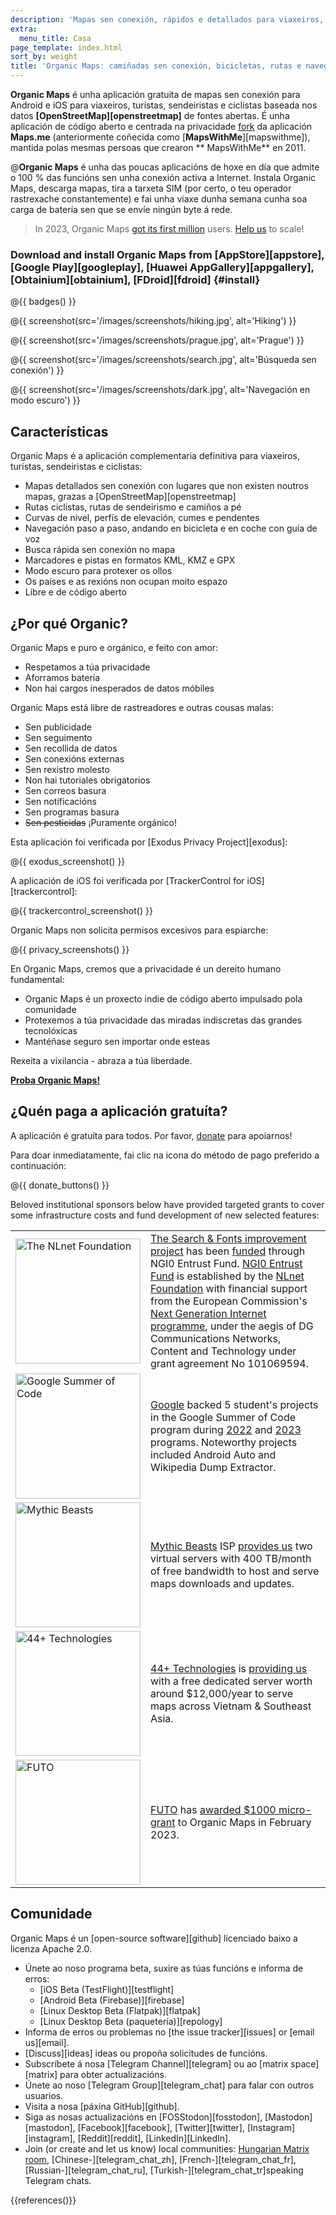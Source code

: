 ```yaml
---
description: 'Mapas sen conexión, rápidos e detallados para viaxeiros, turistas, condutores, sendeiristas e ciclistas creados polos fundadores de MapsWithMe (Maps.Me).'
extra:
  menu_title: Casa
page_template: index.html
sort_by: weight
title: 'Organic Maps: camiñadas sen conexión, bicicletas, rutas e navegación'
---
```


**Organic Maps** é unha aplicación gratuíta de mapas sen conexión para Android e iOS para viaxeiros, turistas, sendeiristas e ciclistas baseada nos datos **[OpenStreetMap][openstreetmap]** de fontes abertas. É unha aplicación de código aberto e centrada na privacidade [fork][fork] da aplicación **Maps.me** (anteriormente coñecida como [**MapsWithMe**][mapswithme]), mantida polas mesmas persoas que crearon ** MapsWithMe** en 2011.

@**Organic Maps** é unha das poucas aplicacións de hoxe en día que admite o 100 % das funcións sen unha conexión activa a Internet. Instala Organic Maps, descarga mapas, tira a tarxeta SIM (por certo, o teu operador rastrexache constantemente) e fai unha viaxe dunha semana cunha soa carga de batería sen que se envíe ningún byte á rede.

> In 2023, Organic Maps [got its first million](@/news/2023-12-23/281/index.md) users. [Help us](@/donate/index.md) to scale!

### Download and install Organic Maps from [AppStore][appstore], [Google Play][googleplay], [Huawei AppGallery][appgallery], [Obtainium][obtainium], [FDroid][fdroid] {#install}

@{{ badges() }}

@{{ screenshot(src='/images/screenshots/hiking.jpg', alt='Hiking') }}

@{{ screenshot(src='/images/screenshots/prague.jpg', alt='Prague') }}

@{{ screenshot(src='/images/screenshots/search.jpg', alt='Búsqueda sen
conexión') }}

@{{ screenshot(src='/images/screenshots/dark.jpg', alt='Navegación en modo
escuro') }}

## Características

Organic Maps é a aplicación complementaria definitiva para viaxeiros,
turistas, sendeiristas e ciclistas:

- Mapas detallados sen conexión con lugares que non existen noutros mapas,
  grazas a [OpenStreetMap][openstreetmap]
- Rutas ciclistas, rutas de sendeirismo e camiños a pé
- Curvas de nivel, perfís de elevación, cumes e pendentes
- Navegación paso a paso, andando en bicicleta e en coche con guía de voz
- Busca rápida sen conexión no mapa
- Marcadores e pistas en formatos KML, KMZ e GPX
- Modo escuro para protexer os ollos
- Os países e as rexións non ocupan moito espazo
- Libre e de código aberto

## ¿Por qué Organic?

Organic Maps e puro e orgánico, e feito con amor:

- Respetamos a túa privacidade
- Aforramos batería
- Non hai cargos inesperados de datos móbiles

Organic Maps está libre de rastreadores e outras cousas malas:

- Sen publicidade
- Sen seguimento
- Sen recollida de datos
- Sen conexións externas
- Sen rexistro molesto
- Non hai tutoriales obrigatorios
- Sen correos basura
- Sen notificacións
- Sen programas basura
- ~~Sen pesticidas~~ ¡Puramente orgánico!

Esta aplicación foi verificada por [Exodus Privacy Project][exodus]:

@{{ exodus_screenshot() }}

A aplicación de iOS foi verificada por [TrackerControl for
iOS][trackercontrol]:

@{{ trackercontrol_screenshot() }}

Organic Maps non solicita permisos excesivos para espiarche:

@{{ privacy_screenshots() }}

En Organic Maps, cremos que a privacidade é un dereito humano fundamental:

- Organic Maps é un proxecto indie de código aberto impulsado pola
  comunidade
- Protexemos a túa privacidade das miradas indiscretas das grandes
  tecnolóxicas
- Mantéñase seguro sen importar onde esteas

Rexeita a vixilancia - abraza a túa liberdade.

**[Proba Organic Maps!](#install)**

## ¿Quén paga a aplicación gratuíta?

A aplicación é gratuíta para todos. Por favor, [donate](@/donate/index.md)
para apoiarnos!

Para doar inmediatamente, fai clic na icona do método de pago preferido a
continuación:

@{{ donate_buttons() }}

Beloved institutional sponsors below have provided targeted grants to cover
some infrastructure costs and fund development of new selected features:

<table style="border-spacing: 20px">
  <tr>
    <td>
      <a href="https://nlnet.nl/"><img src="sponsors/nlnet.svg" alt="The NLnet Foundation" width="200px"></a>
    </td>
    <td>
      <a href="https://github.com/organicmaps/organicmaps/milestone/7">The Search & Fonts improvement project</a> has been <a href="https://nlnet.nl/project/OrganicMaps/">funded</a> through NGI0 Entrust Fund. <a href="https://nlnet.nl/entrust/">NGI0 Entrust Fund</a> is established by the <a href="https://nlnet.nl/">NLnet Foundation</a> with financial support from the European Commission's <a href="https://www.ngi.eu/">Next Generation Internet programme</a>, under the aegis of DG Communications Networks, Content and Technology under grant agreement No 101069594.
    </td>
  </tr>
  <tr>
    <td>
      <a href="https://summerofcode.withgoogle.com/"><img src="sponsors/gsoc.svg" alt="Google Summer of Code" width="200px"></a>
    </td>
    <td>
      <a href="https://summerofcode.withgoogle.com/">Google</a> backed 5 student's projects in the Google Summer of Code program during <a href="https://summerofcode.withgoogle.com/programs/2022/organizations/organic-maps">2022</a> and <a href="https://summerofcode.withgoogle.com/programs/2023/organizations/organic-maps">2023</a> programs. Noteworthy projects included Android Auto and Wikipedia Dump Extractor.
    </td>
  </tr>
  <tr>
    <td>
      <a href="https://www.mythic-beasts.com/"><img src="sponsors/mythic-beasts.png" alt="Mythic Beasts" width="200px"></a>
    </td>
    <td>
      <a href="https://www.mythic-beasts.com/">Mythic Beasts</a> ISP <a href="https://www.mythic-beasts.com/blog/2021/10/06/improving-the-world-bit-by-expensive-bit/">provides us</a> two virtual servers with 400 TB/month of free bandwidth to host and serve maps downloads and updates.
    </td>
  </tr>
  <tr>
    <td>
      <a href="https://44plus.vn"><img src="sponsors/44plus.svg" alt="44+ Technologies" width="200px"></a>
    </td>
    <td>
      <a href="https://44plus.vn">44+ Technologies</a> is <a href="https://44plus.vn/organicmaps">providing us </a>with a free dedicated server worth around $12,000/year to serve maps across Vietnam & Southeast Asia.
    </td>
  </tr>
  <tr>
    <td>
      <a href="https://futo.org"><img src="sponsors/futo.svg" alt="FUTO" width="200px"></a>
    </td>
    <td>
      <a href="https://futo.org">FUTO</a> has <a href="https://www.youtube.com/watch?v=fJJclgBHrEw">awarded $1000 micro-grant</a> to Organic Maps in February 2023.
    </td>
  </tr>
</table>

## Comunidade

Organic Maps é un [open-source software][github] licenciado baixo a licenza
Apache 2.0.

- Únete ao noso programa beta, suxire as túas funcións e informa de erros:
  * [iOS Beta (TestFlight)][testflight]
  * [Android Beta (Firebase)][firebase]
  * [Linux Desktop Beta (Flatpak)][flatpak]
  * [Linux Desktop Beta (paquetería)][repology]
- Informa de erros ou problemas no [the issue tracker][issues] or [email
  us][email].
- [Discuss][ideas] ideas ou propoña solicitudes de funcións.
- Subscríbete á nosa [Telegram Channel][telegram] ou ao [matrix
  space][matrix] para obter actualizacións.
- Únete ao noso [Telegram Group][telegram_chat] para falar con outros
  usuarios.
- Visita a nosa [páxina GitHub][github].
- Siga as nosas actualizacións en [FOSStodon][fosstodon],
  [Mastodon][mastodon], [Facebook][facebook], [Twitter][twitter],
  [Instagram][instagram], [Reddit][reddit], [LinkedIn][LinkedIn].
- Join (or create and let us know) local communities: [Hungarian Matrix
  room](https://matrix.to/#/#organicmapstranslate_hu:matrix.org),
  [Chinese-][telegram_chat_zh], [French-][telegram_chat_fr],
  [Russian-][telegram_chat_ru], [Turkish-][telegram_chat_tr]speaking
  Telegram chats.

[fork]: https://en.wikipedia.org/wiki/Fork_(desenvolvemento%20de%20software)

{{references()}}
